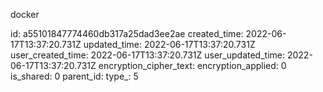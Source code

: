 docker

id: a55101847774460db317a25dad3ee2ae
created_time: 2022-06-17T13:37:20.731Z
updated_time: 2022-06-17T13:37:20.731Z
user_created_time: 2022-06-17T13:37:20.731Z
user_updated_time: 2022-06-17T13:37:20.731Z
encryption_cipher_text: 
encryption_applied: 0
is_shared: 0
parent_id: 
type_: 5